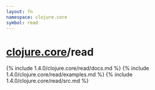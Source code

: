```yaml
---
layout: fn
namespace: clojure.core
symbol: read
---
```


# [clojure.core](../)/read

{% include 1.4.0/clojure.core/read/docs.md %}
{% include 1.4.0/clojure.core/read/examples.md %}
{% include 1.4.0/clojure.core/read/src.md %}

